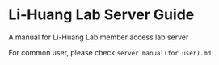# Li-Huang Lab Server Guide
A manual for Li-Huang Lab member access lab server 

For common user, please check `server manual(for user).md`
